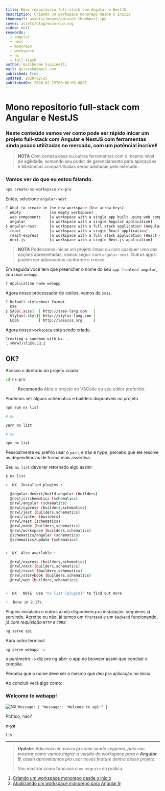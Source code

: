 ```yaml
---
title: Mono repositorio full-stack com Angular e NestJS
description: Criando um workspace monorepo desde o inicio
thumbnail: assets/images/guiseek-thumbnail.jpg
cover: assets/blog/monorepo.svg
video: null
keywords:
  - angular
  - nest
  - monorepo
  - workspace
  - nx
  - full-stack
author: Guilherme Siquinelli
mail: guiseek@gmail.com
published: true
updated: 2020-02-25
publishedOn: 2020-02-25T00:00:00.000Z
---
```


# Mono repositorio full-stack com Angular e NestJS

### Neste conteúdo vamos ver como pode ser rápido inicar um projeto full-stack com Angular e NestJS com ferramentas ainda pouco utilizadas no mercado, com um potêncial incrível!

> **NOTA**
> Com certeza essa ou outras ferramentas com o mesmo nível de agilidade, somando seu poder de gerenciamento para aplicações e bibliotecas compartilhadas serão adotadas pelo mercado.

### Vamos ver do que eu estou falando.

```sh
npx create-nx-workspace nx-pro
```

Então, selecione `angular-nest`

```sh
? What to create in the new workspace (Use arrow keys)
  empty             [an empty workspace]
  web components    [a workspace with a single app built using web components]
  angular           [a workspace with a single Angular application]
❯ angular-nest      [a workspace with a full stack application (Angular + Nest)]
  react             [a workspace with a single React application]
  react-express     [a workspace with a full stack application (React + Express)]
  next.js           [a workspace with a single Next.js application]
```

> **NOTA**
> Poderíamos iniciar um projeto limpo ou com qualquer uma das opções apresentadas, vamos seguir com `angular-nest`. Outros apps podem ser adicionados conforme o cresce.

Em seguida você tem que preencher o nome do seu `app frontend angular`, vou usar `webapp`.

```sh
? Application name webapp
```

Agora nosso processador de estilos, vamos de `scss`.

```sh
? Default stylesheet format
  CSS
❯ SASS(.scss)  [ http://sass-lang.com   ]
  Stylus(.styl)[ http://stylus-lang.com ]
  LESS         [ http://lesscss.org     ]
```

Agora nosso `workspace` está sendo criado.

```sh
Creating a sandbox with Nx...
⢀ @nrwl/cli@8.11.2
```

## OK?

Acesso o diretório do projeto criado

```sh
cd nx-pro
```

> **Recomendo**
> Abra o projeto no VSCode ou seu editor preferido.

Podemos ver alguns schematics e builders disponíveis no projeto

```sh
npm run nx list

# ou

yarn nx list

# ou

npx nx list
```

Pessoalmente eu prefiro usar o `yarn`, e não é _hype_, percebo que ele resolve as dependências de forma mais assertiva.

Seu `nx list` deve ter retornado algo assim:

```sh
$ nx list

>  NX  Installed plugins :

  @angular-devkit/build-angular (builders)
  @nestjs/schematics (schematics)
  @nrwl/angular (schematics)
  @nrwl/cypress (builders,schematics)
  @nrwl/jest (builders,schematics)
  @nrwl/linter (builders)
  @nrwl/nest (schematics)
  @nrwl/node (builders,schematics)
  @nrwl/workspace (builders,schematics)
  @schematics/angular (schematics)
  @schematics/update (schematics)


>  NX  Also available :

  @nrwl/express (builders,schematics)
  @nrwl/next (builders,schematics)
  @nrwl/react (builders,schematics)
  @nrwl/storybook (builders,schematics)
  @nrwl/web (builders,schematics)


>  NX   NOTE  Use "nx list [plugin]" to find out more

✨  Done in 2.17s.
```

Plugins instalado e outros ainda disponíveis pra instalação. seguimos já servindo. Acretite ou não, já temos um `frontend` e um `backend` funcionando, _já com requisição `HTTP` e `CORS`_!

```sh
ng serve api
```

Abra outro terminal

```sh
ng serve webapp -o
```

o parâmetro `-o` diz pro ng abrir o app no browser assim que concluir o compile.

Perceba que o nome deve ser o mesmo que deu pra aplicação no inicio.

Ao concluir verá algo como:

### Welcome to webapp!

![NX](/assets/logos/nx.svg)
`Message: { "message": "Welcome to api!" }`

Prático, não?


**_c-ya_**

`[]s`

----------

<!-- Este será uma série de posts relacionados, no próximo vamos criar uma biliotéca compartilhada e comentar alguns `patterns` relacionados, ok? -->

> **Update**:
> _Adicionei um passo já como sendo segundo, pois vou mostrar como vamos migrar a versão do workspace para o **Angular 9**, assim aproveitamos pra usar novas feature dentro desse projeto._
>
> Vou mostrar como funciona o `nx migrate` na prática.


1. [Criando um workspace monorepo desde o inicio](/posts/mono-repositorio-full-stack-com-angular-e-nest-js)
2. [Atualizando um workspace monorepo para Angular 9](/posts/mono-repositorio-full-stack-com-angular-e-nest-js-parte-2-update-angular-v9)

<!-- 3. Compartilhando código e criando bibliotecas
4. Gráfico de dependências, tasks `affected:*` -->
